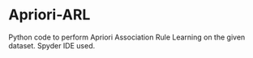 # Apriori-ARL
Python code to perform Apriori Association Rule Learning on the given dataset. Spyder IDE used.
